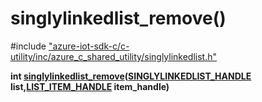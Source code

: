 # singlylinkedlist_remove()

\#include ["azure-iot-sdk-c/c-utility/inc/azure_c_shared_utility/singlylinkedlist.h"](../iot-c-ref-singlylinkedlist-h.md)  

**int [singlylinkedlist_remove](#singlylinkedlist_8h_1aa6b1f1e802077b4146bf2a00069539aa)([SINGLYLINKEDLIST_HANDLE](#singlylinkedlist_8h_1a355ba061e4132f7817d6d1963d33382a) list,[LIST_ITEM_HANDLE](#singlylinkedlist_8h_1ae362527c1f19954b3aecaa976f6c53ca) item_handle)**


